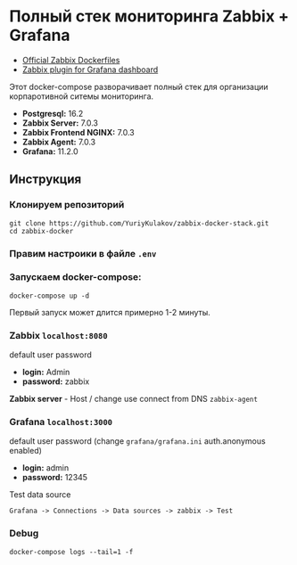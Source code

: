 # Полный стек мониторинга Zabbix + Grafana 

- [Official Zabbix Dockerfiles](https://github.com/zabbix/zabbix-docker)
- [Zabbix plugin for Grafana dashboard](https://github.com/grafana/grafana-zabbix)

Этот docker-compose разворачивает полный стек для организации корпаротивной ситемы мониторинга.

- **Postgresql:**                16.2
- **Zabbix Server:**             7.0.3
- **Zabbix Frontend NGINX:**     7.0.3
- **Zabbix Agent:**              7.0.3
- **Grafana:**                   11.2.0

## Инструкция 

### Клонируем репозиторий
```
git clone https://github.com/YuriyKulakov/zabbix-docker-stack.git
cd zabbix-docker
```

### Правим настроики в файле `.env`

### Запускаем docker-compose:
```
docker-compose up -d
```

Первый запуск может длится примерно 1-2  минуты.

### Zabbix `localhost:8080`
default user password 
- **login:** Admin
- **password:** zabbix


**Zabbix server** - Host / change use connect from DNS `zabbix-agent`

### Grafana `localhost:3000` 

default user password (change `grafana/grafana.ini` auth.anonymous enabled)
- **login:** admin
- **password:** 12345

Test data source

`Grafana -> Connections -> Data sources -> zabbix -> Test`

### Debug
```
docker-compose logs --tail=1 -f
```
